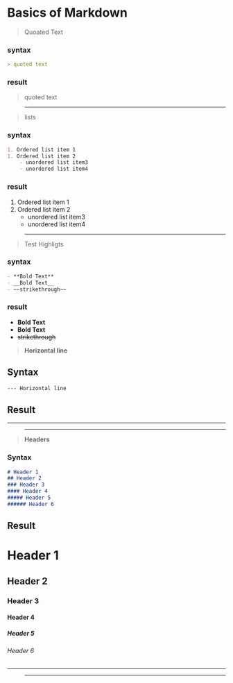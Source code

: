 # Basics of Markdown
> Quoated Text

### syntax
  ```markdown
  > quoted text
  ```
### result
> quoted text

> ---

> lists

### syntax
  ```markdown
  1. Ordered list item 1
  1. Ordered list item 2
      - unordered list item3
      - unordered list item4
  ```
  
### result

  1. Ordered list item 1
  1. Ordered list item 2
      - unordered list item3
      - unordered list item4
> ---

>  Test Highligts
### syntax
  ```markdown
  - **Bold Text**
  - __Bold Text__
  - ~~strikethrough~~
  ```
### result
  - **Bold Text**
  - __Bold Text__
  - ~~strikethrough~~

> **Horizontal line**
## Syntax
  ```markdown
  --- Horizontal line
  ```

## Result
---

> ---

> **Headers**

### Syntax
  ```markdown
  # Header 1
  ## Header 2
  ### Header 3
  #### Header 4
  ##### Header 5
  ###### Header 6
  ```
  
## Result  
  # Header 1
  ## Header 2
  ### Header 3
  #### Header 4
  ##### Header 5
  ###### Header 6
  
  ---

> ---
